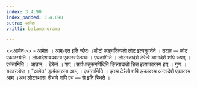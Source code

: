 ```yaml
---
index: 3.4.90
index_padded: 3.4.090
sutra: आमेतः
vritti: balamanorama

---
```

<<आमेतः>> - आमेतः । आम्-एत इति च्छेदः ।लोटो लङ्व॑दित्यतो लोट इत्यनुवर्तते । तदाह — लोट एकारस्येति । लोडादेशावयवस्य एकारस्येत्यर्थः । एधतामिति । लोटस्तादेशे टेरेत्वे आमादेशे शपि रूपम् । एधेतामिति । आताम् । टेरेत्वं । शप् ।सार्वधातुकमपि॑दिति ङित्त्वादातो ङित इत्याकारस्य इय् । गुणः । यकारलोपः । "आमेत" इत्येकारस्य आम् । एधन्तामिति । झस्य टेरेत्वे शपि झकारस्य अन्तादेशे एकारस्य आम् ।अथ लोटस्थासः सेभावे शपि एध — से इति स्थिते । 